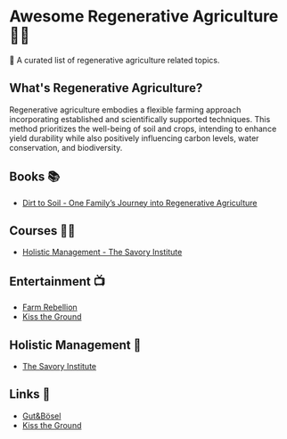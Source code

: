 # Awesome Regenerative Agriculture 🧑‍🌾

🌾 A curated list of regenerative agriculture related topics.

## What's Regenerative Agriculture?

Regenerative agriculture embodies a flexible farming approach incorporating
established and scientifically supported techniques. This method prioritizes the
well-being of soil and crops, intending to enhance yield
durability while also positively influencing carbon levels, water conservation,
and biodiversity.

## Books 📚

- [Dirt to Soil - One Family’s Journey into Regenerative Agriculture](https://www.goodreads.com/book/show/40125546-dirt-to-soil?from_search=true&from_srp=true&qid=AyU9XjTdBe&rank=1)

## Courses 🧑‍🏫

- [Holistic Management - The Savory Institute](https://savoryinstitute.teachable.com/courses)

## Entertainment 📺

- [Farm Rebellion](https://www.imdb.com/title/tt27671935/)
- [Kiss the Ground](https://kissthegroundmovie.com/)

## Holistic Management 🐄

- [The Savory Institute](https://savory.global/)

## Links 🔗

- [Gut&Bösel](https://www.gutundboesel.org/en/)
- [Kiss the Ground](https://kisstheground.com/)
